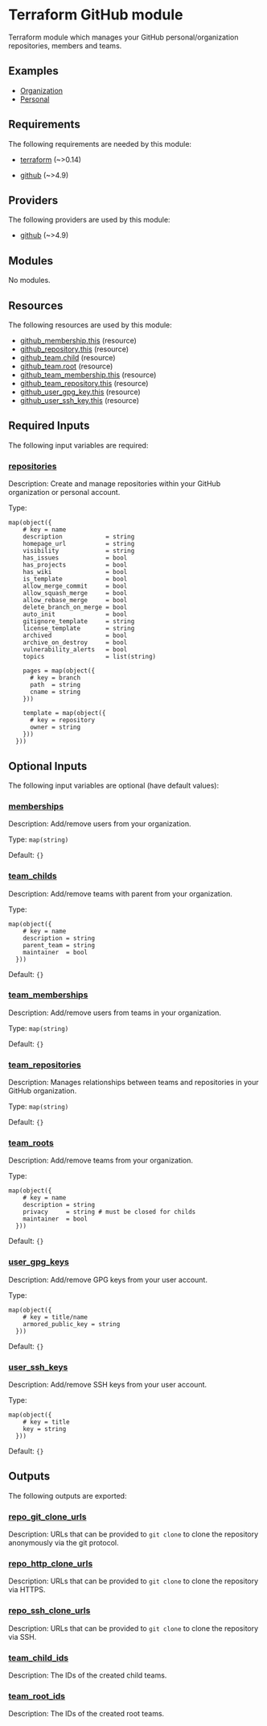 # Terraform GitHub module

Terraform module which manages your GitHub personal/organization repositories, members and teams.

## Examples

 * [Organization](https://github.com/sh0shin/terraform-module-github/tree/master/examples/organization/main.tf)
 * [Personal](https://github.com/sh0shin/terraform-module-github/blob/master/examples/personal/main.tf)

<!-- TF_DOCS_BEGIN -->
## Requirements

The following requirements are needed by this module:

- <a name="requirement_terraform"></a> [terraform](#requirement_terraform) (~>0.14)

- <a name="requirement_github"></a> [github](#requirement_github) (~>4.9)

## Providers

The following providers are used by this module:

- <a name="provider_github"></a> [github](#provider_github) (~>4.9)

## Modules

No modules.

## Resources

The following resources are used by this module:

- [github_membership.this](https://registry.terraform.io/providers/integrations/github/latest/docs/resources/membership) (resource)
- [github_repository.this](https://registry.terraform.io/providers/integrations/github/latest/docs/resources/repository) (resource)
- [github_team.child](https://registry.terraform.io/providers/integrations/github/latest/docs/resources/team) (resource)
- [github_team.root](https://registry.terraform.io/providers/integrations/github/latest/docs/resources/team) (resource)
- [github_team_membership.this](https://registry.terraform.io/providers/integrations/github/latest/docs/resources/team_membership) (resource)
- [github_team_repository.this](https://registry.terraform.io/providers/integrations/github/latest/docs/resources/team_repository) (resource)
- [github_user_gpg_key.this](https://registry.terraform.io/providers/integrations/github/latest/docs/resources/user_gpg_key) (resource)
- [github_user_ssh_key.this](https://registry.terraform.io/providers/integrations/github/latest/docs/resources/user_ssh_key) (resource)

## Required Inputs

The following input variables are required:

### <a name="input_repositories"></a> [repositories](#input_repositories)

Description: Create and manage repositories within your GitHub organization or personal account.

Type:

```hcl
map(object({
    # key = name
    description            = string
    homepage_url           = string
    visibility             = string
    has_issues             = bool
    has_projects           = bool
    has_wiki               = bool
    is_template            = bool
    allow_merge_commit     = bool
    allow_squash_merge     = bool
    allow_rebase_merge     = bool
    delete_branch_on_merge = bool
    auto_init              = bool
    gitignore_template     = string
    license_template       = string
    archived               = bool
    archive_on_destroy     = bool
    vulnerability_alerts   = bool
    topics                 = list(string)

    pages = map(object({
      # key = branch
      path  = string
      cname = string
    }))

    template = map(object({
      # key = repository
      owner = string
    }))
  }))
```

## Optional Inputs

The following input variables are optional (have default values):

### <a name="input_memberships"></a> [memberships](#input_memberships)

Description: Add/remove users from your organization.

Type: `map(string)`

Default: `{}`

### <a name="input_team_childs"></a> [team_childs](#input_team_childs)

Description: Add/remove teams with parent from your organization.

Type:

```hcl
map(object({
    # key = name
    description = string
    parent_team = string
    maintainer  = bool
  }))
```

Default: `{}`

### <a name="input_team_memberships"></a> [team_memberships](#input_team_memberships)

Description: Add/remove users from teams in your organization.

Type: `map(string)`

Default: `{}`

### <a name="input_team_repositories"></a> [team_repositories](#input_team_repositories)

Description: Manages relationships between teams and repositories in your GitHub organization.

Type: `map(string)`

Default: `{}`

### <a name="input_team_roots"></a> [team_roots](#input_team_roots)

Description: Add/remove teams from your organization.

Type:

```hcl
map(object({
    # key = name
    description = string
    privacy     = string # must be closed for childs
    maintainer  = bool
  }))
```

Default: `{}`

### <a name="input_user_gpg_keys"></a> [user_gpg_keys](#input_user_gpg_keys)

Description: Add/remove GPG keys from your user account.

Type:

```hcl
map(object({
    # key = title/name
    armored_public_key = string
  }))
```

Default: `{}`

### <a name="input_user_ssh_keys"></a> [user_ssh_keys](#input_user_ssh_keys)

Description: Add/remove SSH keys from your user account.

Type:

```hcl
map(object({
    # key = title
    key = string
  }))
```

Default: `{}`

## Outputs

The following outputs are exported:

### <a name="output_repo_git_clone_urls"></a> [repo_git_clone_urls](#output_repo_git_clone_urls)

Description: URLs that can be provided to `git clone` to clone the repository anonymously via the git protocol.

### <a name="output_repo_http_clone_urls"></a> [repo_http_clone_urls](#output_repo_http_clone_urls)

Description: URLs that can be provided to `git clone` to clone the repository via HTTPS.

### <a name="output_repo_ssh_clone_urls"></a> [repo_ssh_clone_urls](#output_repo_ssh_clone_urls)

Description: URLs that can be provided to `git clone` to clone the repository via SSH.

### <a name="output_team_child_ids"></a> [team_child_ids](#output_team_child_ids)

Description: The IDs of the created child teams.

### <a name="output_team_root_ids"></a> [team_root_ids](#output_team_root_ids)

Description: The IDs of the created root teams.
<!-- TF_DOCS_END -->
